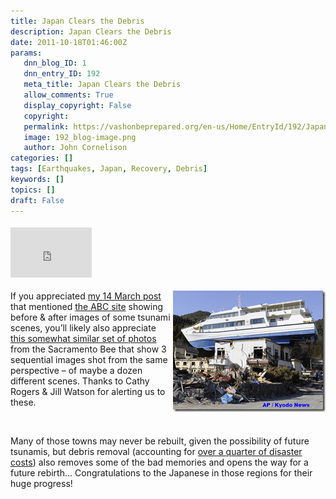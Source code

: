 ```yaml
---
title: Japan Clears the Debris
description: Japan Clears the Debris
date: 2011-10-18T01:46:00Z
params:
   dnn_blog_ID: 1
   dnn_entry_ID: 192
   meta_title: Japan Clears the Debris
   allow_comments: True
   display_copyright: False
   copyright: 
   permalink: https://vashonbeprepared.org/en-us/Home/EntryId/192/Japan-Clears-the-Debris
   image: 192_blog-image.png
   author: John Cornelison
categories: []
tags: [Earthquakes, Japan, Recovery, Debris]
keywords: []
topics: []
draft: False
---
```


<div class="wlWriterHeaderFooter" style="padding-bottom: 4px; margin: 0px; padding-left: 0px; padding-right: 0px; float: none; padding-top: 4px;"><iframe src="http://www.facebook.com/widgets/like.php?href=http://vashoneoc.org/Blogs/VashonPreparedness/tabid/164/EntryId/192/Japan-Clears-the-Debris.aspx" frameborder="0" scrolling="no" style="width: 130px; height: 80px;border: medium none;"></iframe></div>
<p><a href="http://blogs.sacbee.com/photos/2011/09/japan-marks-6-months-since-ear.html" target="_blank"><img width="244" height="194" title="image" style="background-image: none;   padding-left: 0px; padding-right: 0px; display: inline; float: right;   padding-top: 0px;border: 0px;" alt="image" src="/images/dnnBlog/1/192/Windows-Live-Writer-Japan-starts-to-clear-the-debree_101E5-image_3.png" /></a>If you appreciated <a href="/Blogs/VashonPreparedness/tabid/164/EntryId/60/Visual-Results-of-Japanese-Tsunami.aspx">my 14 March post</a> that mentioned <a href="http://www.abc.net.au/news/specials/japan-quake-2011/" target="_blank">the ABC site</a> showing before &amp; after images of some tsunami scenes, you&rsquo;ll likely also appreciate <a href="http://blogs.sacbee.com/photos/2011/09/japan-marks-6-months-since-ear.html" target="_blank">this somewhat similar set of photos</a> from the Sacramento Bee that show 3 sequential images shot from the same perspective &ndash; of maybe a dozen different scenes. Thanks to Cathy Rogers &amp; Jill Watson for alerting us to these.</p>
<p>&nbsp;</p>
<p>Many of those towns may never be rebuilt, given the possibility of future tsunamis, but debris removal (accounting for <a href="/Blogs/tabid/146/EntryId/97/Disasters-generate-15-years-worth-of-solid-waste-in-just-days.aspx">over a quarter of disaster costs</a>) also removes some of the bad memories and opens the way for a future rebirth&hellip; Congratulations to the Japanese in those regions for their huge progress!</p>
